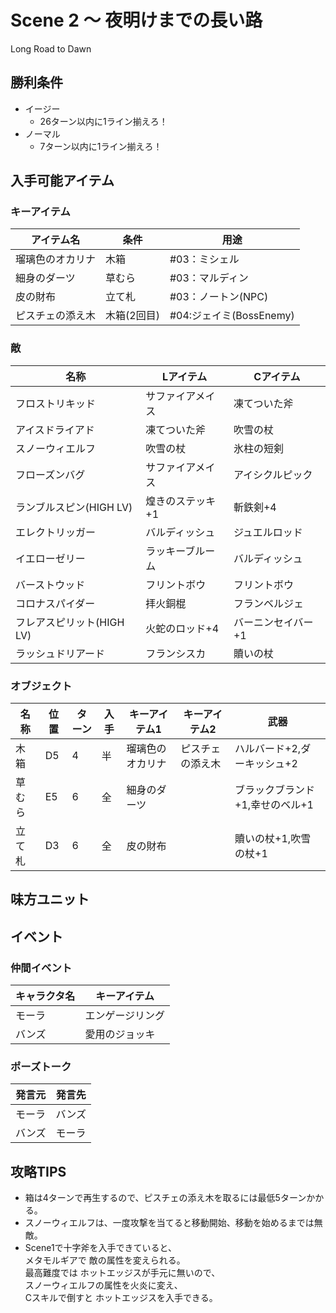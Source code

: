 # Scene 2 ～ 夜明けまでの長い路  

Long Road to Dawn

## 勝利条件 

- イージー
  - 26ターン以内に1ライン揃えろ！
- ノーマル
  - 7ターン以内に1ライン揃えろ！

## 入手可能アイテム 

### キーアイテム

|アイテム名|条件|用途|
|---|---|---|
|瑠璃色のオカリナ|木箱|#03：ミシェル|
|細身のダーツ|草むら|#03：マルディン|
|皮の財布|立て札|#03：ノートン(NPC)|
|ピスチェの添え木|木箱(2回目)|#04:ジェイミ(BossEnemy)|

### 敵

|名称|Lアイテム|Cアイテム|
|---|---|---|
|フロストリキッド|サファイアメイス|凍てついた斧|
|アイスドライアド|凍てついた斧|吹雪の杖|
|スノーウィエルフ|吹雪の杖|氷柱の短剣|
|フローズンバグ|サファイアメイス|アイシクルピック|
|ランブルスピン(HIGH LV)|煌きのステッキ+1|斬鉄剣+4|
|エレクトリッガー|バルディッシュ|ジュエルロッド|
|イエローゼリー|ラッキーブルーム|バルディッシュ|
|バーストウッド|フリントボウ|フリントボウ|
|コロナスパイダー|拝火銅棍|フランベルジェ|
|フレアスピリット(HIGH LV)|火蛇のロッド+4|バーニンセイバー+1|
|ラッシュドリアード|フランシスカ|贖いの杖|

### オブジェクト

|名称|位置|ターン|入手|キーアイテム1|キーアイテム2|武器|
|---|---|---|---|---|---|---|
|木箱|D5|4|半|瑠璃色のオカリナ|ピスチェの添え木|ハルバード+2,ダーキッシュ+2|
|草むら|E5|6|全|細身のダーツ||ブラックブランド+1,幸せのベル+1|
|立て札|D3|6|全|皮の財布||贖いの杖+1,吹雪の杖+1|

## 味方ユニット 

## イベント 

### 仲間イベント

|キャラクタ名|キーアイテム|
|---|---|
|モーラ|エンゲージリング|
|バンズ|愛用のジョッキ|

### ポーズトーク

|発言元|発言先|
|---|---|
|モーラ |バンズ |
|バンズ |モーラ |

## 攻略TIPS 

- 箱は4ターンで再生するので、ピスチェの添え木を取るには最低5ターンかかる。
- スノーウィエルフは、一度攻撃を当てると移動開始、移動を始めるまでは無敵。
- Scene1で十字斧を入手できていると、
<br />メタモルギアで 敵の属性を変えられる。
<br />最高難度では ホットエッジスが手元に無いので、<br />スノーウィエルフの属性を火炎に変え、
<br />Cスキルで倒すと ホットエッジスを入手できる。

